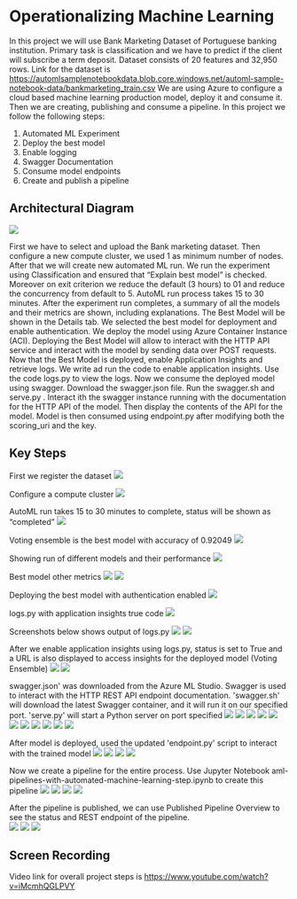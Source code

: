 

# Operationalizing Machine Learning

In this project we will use Bank Marketing Dataset of Portuguese banking institution. Primary task is classification and we have to predict if the client will subscribe a term deposit. Dataset consists of 20 features and 32,950 rows. Link for the dataset is https://automlsamplenotebookdata.blob.core.windows.net/automl-sample-notebook-data/bankmarketing_train.csv
We are using Azure to configure a cloud based machine learning production model, deploy it and consume it. Then we are creating, publishing and consume a pipeline. In this project we follow the following steps:
1.	Automated ML Experiment
2.	Deploy the best model
3.	Enable logging
4.	Swagger Documentation
5.	Consume model endpoints
6.	Create and publish a pipeline


## Architectural Diagram
<img src = "https://github.com/Basit040/Operationalizing-Machine-Learning/blob/main/snaps/Architectureflow.png"  />

First we have to select and upload the Bank marketing dataset. Then configure a new compute cluster, we used 1 as minimum number of nodes. After that we will create new automated ML run. We run the experiment using Classification and ensured that “Explain best model” is checked. Moreover on exit criterion we reduce the default (3 hours) to 01 and reduce the concurrency from default to 5. AutoML run process takes 15 to 30 minutes. After the experiment run completes, a summary of all the models and their metrics are shown, including explanations. The Best Model will be shown in the Details tab. We selected the best model for deployment and enable authentication. We deploy the model using Azure Container Instance (ACI). Deploying the Best Model will allow to interact with the HTTP API service and interact with the model by sending data over POST requests. Now that the Best Model is deployed, enable Application Insights and retrieve logs. We write ad run the code to enable application insights. Use the code logs.py to view the logs. Now we consume the deployed model using swagger. Download the swagger.json file. Run the swagger.sh and serve.py . Interact ith the swagger instance running with the documentation for the HTTP API of the model. Then display the contents of the API for the model. Model is then consumed using endpoint.py after modifying both the scoring_uri and the key.

## Key Steps
First we register the dataset
<img src = "https://github.com/Basit040/Operationalizing-Machine-Learning/blob/main/snaps/1-dataset-register.jpg"  />


Configure a compute cluster
<img src = "https://github.com/Basit040/Operationalizing-Machine-Learning/blob/main/snaps/2-cluster.jpg"  />


AutoML run takes 15 to 30 minutes to complete, status will be shown as “completed”
<img src = "https://github.com/Basit040/Operationalizing-Machine-Learning/blob/main/snaps/3-automl-completed.jpg"  />


Voting ensemble is the best model with accuracy of 0.92049
<img src = "https://github.com/Basit040/Operationalizing-Machine-Learning/blob/main/snaps/4-voting-ensemble.jpg"  />


Showing run of different models and their performance
<img src = "https://github.com/Basit040/Operationalizing-Machine-Learning/blob/main/snaps/5-diff-models.jpg"  />


Best model other metrics
<img src = "https://github.com/Basit040/Operationalizing-Machine-Learning/blob/main/snaps/6-best-metric1.jpg"  />
<img src = "https://github.com/Basit040/Operationalizing-Machine-Learning/blob/main/snaps/7-best-metric2.jpg"  />


Deploying the best model with authentication enabled
<img src = "https://github.com/Basit040/Operationalizing-Machine-Learning/blob/main/snaps/8-deploy-model.jpg"  />


logs.py with application insights true code
<img src = "https://github.com/Basit040/Operationalizing-Machine-Learning/blob/main/snaps/9-logspy.jpg"  />


Screenshots below shows output of logs.py
<img src = "https://github.com/Basit040/Operationalizing-Machine-Learning/blob/main/snaps/10-logpyrun1.jpg"  />
<img src = "https://github.com/Basit040/Operationalizing-Machine-Learning/blob/main/snaps/11-logpyrun2.jpg"  />


After we enable application insights using logs.py, status is set to True and a URL is also displayed to access insights for the deployed model (Voting Ensemble)
<img src = "https://github.com/Basit040/Operationalizing-Machine-Learning/blob/main/snaps/12-enabletrueandurl1.jpg"  />
<img src = "https://github.com/Basit040/Operationalizing-Machine-Learning/blob/main/snaps/13-enabletrueandurl2.jpg"  />


swagger.json' was downloaded from the Azure ML Studio. Swagger is used to interact with the HTTP REST API endpoint documentation. 'swagger.sh' will download the latest Swagger container, and it will run it on our specified port. 'serve.py' will start a Python server on port specified
<img src = "https://github.com/Basit040/Operationalizing-Machine-Learning/blob/main/snaps/14-swagger1.jpg"  />
<img src = "https://github.com/Basit040/Operationalizing-Machine-Learning/blob/main/snaps/15-swagger2.jpg"  />
<img src = "https://github.com/Basit040/Operationalizing-Machine-Learning/blob/main/snaps/16-swagger3.jpg"  />
<img src = "https://github.com/Basit040/Operationalizing-Machine-Learning/blob/main/snaps/17-swagger4.jpg"  />
<img src = "https://github.com/Basit040/Operationalizing-Machine-Learning/blob/main/snaps/18-swagger5.jpg"  />
<img src = "https://github.com/Basit040/Operationalizing-Machine-Learning/blob/main/snaps/19-swagger6.jpg"  />
<img src = "https://github.com/Basit040/Operationalizing-Machine-Learning/blob/main/snaps/20-swagger7.jpg"  />
<img src = "https://github.com/Basit040/Operationalizing-Machine-Learning/blob/main/snaps/21-swagger8.jpg"  />
<img src = "https://github.com/Basit040/Operationalizing-Machine-Learning/blob/main/snaps/22-swagger9.jpg"  />
<img src = "https://github.com/Basit040/Operationalizing-Machine-Learning/blob/main/snaps/23-swagger10.jpg"  />
<img src = "https://github.com/Basit040/Operationalizing-Machine-Learning/blob/main/snaps/24-swagger11.jpg"  />


After model is deployed, used the updated 'endpoint.py' script to interact with the trained model
<img src = "https://github.com/Basit040/Operationalizing-Machine-Learning/blob/main/snaps/25-endpoint1.jpg"  />
<img src = "https://github.com/Basit040/Operationalizing-Machine-Learning/blob/main/snaps/26-endpoint2.jpg"  />
<img src = "https://github.com/Basit040/Operationalizing-Machine-Learning/blob/main/snaps/27-endpoint3.jpg"  />
<img src = "https://github.com/Basit040/Operationalizing-Machine-Learning/blob/main/snaps/28-endpoint4.jpg"  />


Now we create a pipeline for the entire process. Use Jupyter Notebook aml-pipelines-with-automated-machine-learning-step.ipynb to create this pipeline
<img src = "https://github.com/Basit040/Operationalizing-Machine-Learning/blob/main/snaps/29-pipeline1.jpg"  />
<img src = "https://github.com/Basit040/Operationalizing-Machine-Learning/blob/main/snaps/30-pipeline2.jpg"  />
<img src = "https://github.com/Basit040/Operationalizing-Machine-Learning/blob/main/snaps/31-pipeline3.jpg"  />
<img src = "https://github.com/Basit040/Operationalizing-Machine-Learning/blob/main/snaps/32-pipeline4.jpg"  />


After the pipeline is published, we can use Published Pipeline Overview to see the status and REST endpoint of the pipeline.  
<img src = "https://github.com/Basit040/Operationalizing-Machine-Learning/blob/main/snaps/33-pipelinerest1.jpg"  />
<img src = "https://github.com/Basit040/Operationalizing-Machine-Learning/blob/main/snaps/34-pipelinerest2.jpg"  />
<img src = "https://github.com/Basit040/Operationalizing-Machine-Learning/blob/main/snaps/35-pipelinerest3.jpg"  />




## Screen Recording
Video link for overall project steps is https://www.youtube.com/watch?v=iMcmhQGLPVY

